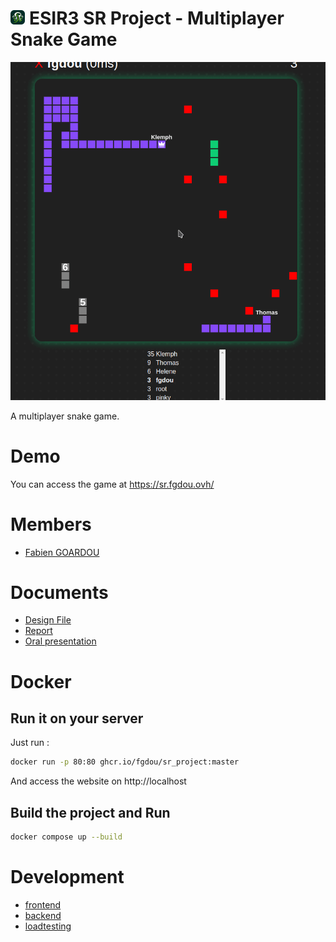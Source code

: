 <img src="./frontend/src/img/logo.png" width="23px" style="margin-right: 7px;">ESIR3 SR Project - Multiplayer Snake Game
===



![demo](./doc/game.gif)

A multiplayer snake game.

# Demo
You can access the game at https://sr.fgdou.ovh/

# Members
- [Fabien GOARDOU](https://fabiengoardou.fr/)

# Documents
- [Design File](./doc/design.md)
- [Report](./doc/report.md)
- [Oral presentation](./doc/presentation.pdf) 

# Docker
## Run it on your server
Just run :
```sh
docker run -p 80:80 ghcr.io/fgdou/sr_project:master
```
And access the website on http://localhost

## Build the project and Run
```sh
docker compose up --build
```

# Development
- [frontend](./frontend/)
- [backend](./backend/)
- [loadtesting](./loadtesting/)